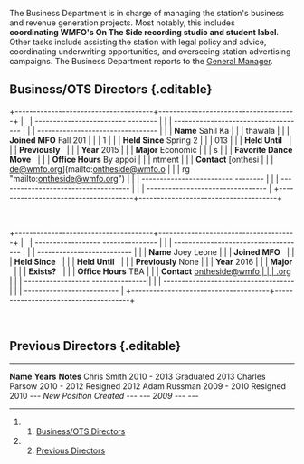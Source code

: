 The Business Department is in charge of managing the station's business
and revenue generation projects. Most notably, this includes
**coordinating WMFO's On The Side recording studio and student label**.
Other tasks include assisting the station with legal policy and advice,
coordinating underwriting opportunities, and overseeing station
advertising campaigns. The Business Department reports to the [General
Manager](https://wiki.wmfo.org/Executive_Board/GM's_Office "GM's Office").

Business/OTS Directors {.editable}
----------------------

+--------------------------------------+--------------------------------------+
|                                      |   ------------------------- -------- |
|                                      | ------------------------------------ |
|                                      | ---------------------------------    |
|                                      |   **Name**                  Sahil Ka |
|                                      | thawala                              |
|                                      |   **Joined MFO**            Fall 201 |
|                                      | 1                                    |
|                                      |   **Held Since**            Spring 2 |
|                                      | 013                                  |
|                                      |   **Held Until**                     |
|                                      |   **Previously**                     |
|                                      |   **Year**                  2015     |
|                                      |   **Major**                 Economic |
|                                      | s                                    |
|                                      |   **Favorite Dance Move**            |
|                                      |   **Office Hours**          By appoi |
|                                      | ntment                               |
|                                      |   **Contact**               [onthesi |
|                                      | de@wmfo.org](mailto:ontheside@wmfo.o |
|                                      | rg "mailto:ontheside@wmfo.org")      |
|                                      |   ------------------------- -------- |
|                                      | ------------------------------------ |
|                                      | ---------------------------------    |
+--------------------------------------+--------------------------------------+

 

+--------------------------------------+--------------------------------------+
|                                      |   ------------------ --------------- |
|                                      | ------------------------------------ |
|                                      | --------------------------           |
|                                      |   **Name**           Joey Leone      |
|                                      |   **Joined MFO**                     |
|                                      |   **Held Since**                     |
|                                      |   **Held Until**                     |
|                                      |   **Previously**     None            |
|                                      |   **Year**           2016            |
|                                      |   **Major**                          |
|                                      |   **Exists?**                        |
|                                      |   **Office Hours**   TBA             |
|                                      |   **Contact**        [ontheside@wmfo |
|                                      | .org](mailto:ontheside@wmfo.org "mai |
|                                      | lto:ontheside@wmfo.org")             |
|                                      |   ------------------ --------------- |
|                                      | ------------------------------------ |
|                                      | --------------------------           |
+--------------------------------------+--------------------------------------+

 

Previous Directors {.editable}
------------------

  -------------------------------- ---------------- ----------------
  **Name**                         **Years**        **Notes**
  Chris Smith                      2010 - 2013      Graduated 2013
  Charles Parsow                   2010 - 2012      Resigned 2012
  Adam Russman                     2009 - 2010      Resigned 2010
  *--- New Position Created ---*   *--- 2009 ---*   *---*
  -------------------------------- ---------------- ----------------

1.  1. [Business/OTS Directors](#Business.2FOTS_Directors)
2.  2. [Previous Directors](#Previous_Directors)


